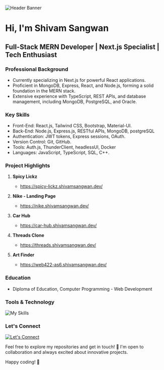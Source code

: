 <!-- Header Banner -->
![Header Banner](https://miro.medium.com/v2/resize:fit:2000/format:webp/1*-ntL3Dsvc-dJ5cLGRtSuEw.gif)

# Hi, I'm Shivam Sangwan

## Full-Stack MERN Developer | Next.js Specialist | Tech Enthusiast

### Professional Background
- Currently specializing in Next.js for powerful React applications.
- Proficient in MongoDB, Express, React, and Node.js, forming a solid foundation in the MERN stack.
- Extensive experience with TypeScript, REST APIs, and database management, including MongoDB, PostgreSQL, and Oracle.

### Key Skills
- Front-End: React.js, Tailwind CSS, Bootstrap, Material-UI.
- Back-End: Node.js, Express.js, RESTful APIs, MongoDB, postgreSQL
- Authentication: JWT tokens, Express sessions, OAuth.
- Version Control: Git, GitHub.
- Tools: Auth.js, ThunderClient, headlessUI, Docker
- Languages: JavaScript, TypeScript, SQL, C++.

### Project Highlights

1. **Spicy Lickz**
   - https://spicy-lickz.shivamsangwan.dev/

2. **Nike - Landing Page**
   - https://nike.shivamsangwan.dev/

3. **Car Hub**
   - https://car-hub.shivamsangwan.dev/

4. **Threads Clone**
   - https://threads.shivamsangwan.dev/

5. **Art Finder**
   - https://web422-as6.shivamsangwan.dev/

### Education

- Diploma of Education, Computer Programming - Web Development

### Tools & Technology
![My Skills](https://skillicons.dev/icons?i=html,css,js,vscode,bootstrap,express,gcp,git,github,heroku,materialui,mongodb,mysql,nextjs,nodejs,postgres,postman,react,stackoverflow,c,cpp,tailwind,ts,docker,vercel)

### Let's Connect
[![Let's Connect](https://skillicons.dev/icons?i=linkedin)](https://www.linkedin.com/in/dev-shivam-sangwan)

Feel free to explore my repositories and get in touch! 🌌 I'm open to collaboration and always excited about innovative projects.

Happy coding! 🚀
